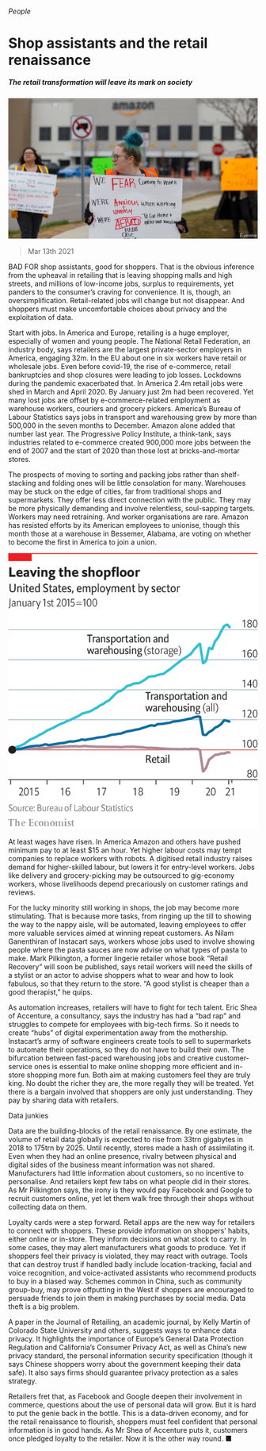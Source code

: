 ###### People

# Shop assistants and the retail renaissance 

##### The retail transformation will leave its mark on society 

![image](images/20210313_srp554.jpg) 

> Mar 13th 2021 


BAD FOR shop assistants, good for shoppers. That is the obvious inference from the upheaval in retailing that is leaving shopping malls and high streets, and millions of low-income jobs, surplus to requirements, yet panders to the consumer’s craving for convenience. It is, though, an oversimplification. Retail-related jobs will change but not disappear. And shoppers must make uncomfortable choices about privacy and the exploitation of data.


Start with jobs. In America and Europe, retailing is a huge employer, especially of women and young people. The National Retail Federation, an industry body, says retailers are the largest private-sector employers in America, engaging 32m. In the EU about one in six workers have retail or wholesale jobs. Even before covid-19, the rise of e-commerce, retail bankruptcies and shop closures were leading to job losses. Lockdowns during the pandemic exacerbated that. In America 2.4m retail jobs were shed in March and April 2020. By January just 2m had been recovered. Yet many lost jobs are offset by e-commerce-related employment as warehouse workers, couriers and grocery pickers. America’s Bureau of Labour Statistics says jobs in transport and warehousing grew by more than 500,000 in the seven months to December. Amazon alone added that number last year. The Progressive Policy Institute, a think-tank, says industries related to e-commerce created 900,000 more jobs between the end of 2007 and the start of 2020 than those lost at bricks-and-mortar stores.



The prospects of moving to sorting and packing jobs rather than shelf-stacking and folding ones will be little consolation for many. Warehouses may be stuck on the edge of cities, far from traditional shops and supermarkets. They offer less direct connection with the public. They may be more physically demanding and involve relentless, soul-sapping targets. Workers may need retraining. And worker organisations are rare. Amazon has resisted efforts by its American employees to unionise, though this month those at a warehouse in Bessemer, Alabama, are voting on whether to become the first in America to join a union.

![image](images/20210313_SRC754.png) 



At least wages have risen. In America Amazon and others have pushed minimum pay to at least $15 an hour. Yet higher labour costs may tempt companies to replace workers with robots. A digitised retail industry raises demand for higher-skilled labour, but lowers it for entry-level workers. Jobs like delivery and grocery-picking may be outsourced to gig-economy workers, whose livelihoods depend precariously on customer ratings and reviews.


For the lucky minority still working in shops, the job may become more stimulating. That is because more tasks, from ringing up the till to showing the way to the nappy aisle, will be automated, leaving employees to offer more valuable services aimed at winning repeat customers. As Nilam Ganenthiran of Instacart says, workers whose jobs used to involve showing people where the pasta sauces are now advise on what types of pasta to make. Mark Pilkington, a former lingerie retailer whose book “Retail Recovery” will soon be published, says retail workers will need the skills of a stylist or an actor to advise shoppers what to wear and how to look fabulous, so that they return to the store. “A good stylist is cheaper than a good therapist,” he quips.


As automation increases, retailers will have to fight for tech talent. Eric Shea of Accenture, a consultancy, says the industry has had a “bad rap” and struggles to compete for employees with big-tech firms. So it needs to create “hubs” of digital experimentation away from the mothership. Instacart’s army of software engineers create tools to sell to supermarkets to automate their operations, so they do not have to build their own. The bifurcation between fast-paced warehousing jobs and creative customer-service ones is essential to make online shopping more efficient and in-store shopping more fun. Both aim at making customers feel they are truly king. No doubt the richer they are, the more regally they will be treated. Yet there is a bargain involved that shoppers are only just understanding. They pay by sharing data with retailers.

Data junkies


Data are the building-blocks of the retail renaissance. By one estimate, the volume of retail data globally is expected to rise from 33trn gigabytes in 2018 to 175trn by 2025. Until recently, stores made a hash of assimilating it. Even when they had an online presence, rivalry between physical and digital sides of the business meant information was not shared. Manufacturers had little information about customers, so no incentive to personalise. And retailers kept few tabs on what people did in their stores. As Mr Pilkington says, the irony is they would pay Facebook and Google to recruit customers online, yet let them walk free through their shops without collecting data on them. 


Loyalty cards were a step forward. Retail apps are the new way for retailers to connect with shoppers. These provide information on shoppers’ habits, either online or in-store. They inform decisions on what stock to carry. In some cases, they may alert manufacturers what goods to produce. Yet if shoppers feel their privacy is violated, they may react with outrage. Tools that can destroy trust if handled badly include location-tracking, facial and voice recognition, and voice-activated assistants who recommend products to buy in a biased way. Schemes common in China, such as community group-buy, may prove offputting in the West if shoppers are encouraged to persuade friends to join them in making purchases by social media. Data theft is a big problem.


A paper in the Journal of Retailing, an academic journal, by Kelly Martin of Colorado State University and others, suggests ways to enhance data privacy. It highlights the importance of Europe’s General Data Protection Regulation and California’s Consumer Privacy Act, as well as China’s new privacy standard, the personal information security specification (though it says Chinese shoppers worry about the government keeping their data safe). It also says firms should guarantee privacy protection as a sales strategy.


Retailers fret that, as Facebook and Google deepen their involvement in commerce, questions about the use of personal data will grow. But it is hard to put the genie back in the bottle. This is a data-driven economy, and for the retail renaissance to flourish, shoppers must feel confident that personal information is in good hands. As Mr Shea of Accenture puts it, customers once pledged loyalty to the retailer. Now it is the other way round. ■

